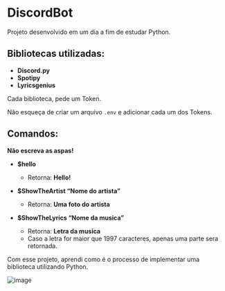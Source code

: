 # DiscordBot
Projeto desenvolvido em um dia a fim de estudar Python.

## Bibliotecas utilizadas:

- **Discord.py**
- **Spotipy**
- **Lyricsgenius**

Cada biblioteca, pede um Token. 

Não esqueça de criar um arquivo `.env`  e adicionar cada um dos Tokens.

## Comandos:

**Não escreva as aspas!**

- **$hello**
    - Retorna: **Hello!**
    
- **$ShowTheArtist “Nome do artista”**
    - Retorna: **Uma foto do artista**
    
- **$ShowTheLyrics “Nome da musica”**
    - Retorna: **Letra da musica**
    - Caso a letra for maior que 1997 caracteres, apenas uma parte sera retornada.

Com esse projeto, aprendi como é o processo de implementar uma biblioteca utilizando Python.

![image](https://github.com/Lucas-lusca/DiscordBot/assets/94575921/886e6a6c-01f3-469b-a01c-d2c0d4e9f0ca)
